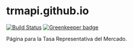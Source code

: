 # trmapi.github.io

[![Build Status](https://travis-ci.com/trmapi/trmapi.github.io.svg?branch=develop)](https://travis-ci.com/trmapi/trmapi.github.io)
[![Greenkeeper badge](https://badges.greenkeeper.io/trmapi/trmapi.github.io.svg)](https://greenkeeper.io/)

Página para la Tasa Representativa del Mercado.
